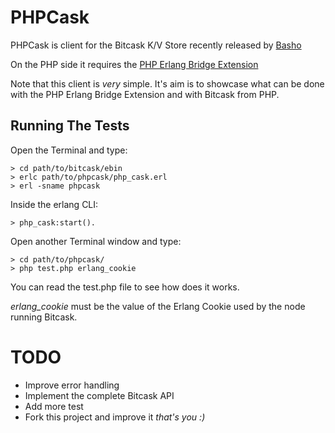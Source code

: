# PHPCask #

PHPCask is client for the Bitcask K/V Store recently released by [Basho](http://blog.basho.com/2010/04/27/hello,-bitcask/)

On the PHP side it requires the [PHP Erlang Bridge Extension](http://code.google.com/p/mypeb/)

Note that this client is *very* simple. It's aim is to showcase what can be done with the PHP Erlang Bridge Extension and with Bitcask from PHP.

## Running The Tests ##

Open the Terminal and type:

    > cd path/to/bitcask/ebin
    > erlc path/to/phpcask/php_cask.erl
    > erl -sname phpcask
    
Inside the erlang CLI:
    
    > php_cask:start().
    
Open another Terminal window and type:

    > cd path/to/phpcask/
    > php test.php erlang_cookie
    
You can read the test.php file to see how does it works. 

*erlang_cookie* must be the value of the Erlang Cookie used by the node running Bitcask.

# TODO #

* Improve error handling
* Implement the complete Bitcask API
* Add more test
* Fork this project and improve it _that's you :)_
